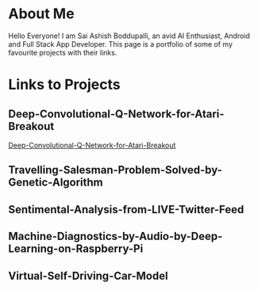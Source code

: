 
# About Me
Hello Everyone! I am Sai Ashish Boddupalli, an avid AI Enthusiast, Android and Full Stack App Developer. This page is a portfolio of some of my favourite projects with their links. 

# Links to Projects

## Deep-Convolutional-Q-Network-for-Atari-Breakout
[Deep-Convolutional-Q-Network-for-Atari-Breakout](https://bsaiashish.github.io/Deep-Convolutional-Q-Network-for-Atari-Breakout/)

## Travelling-Salesman-Problem-Solved-by-Genetic-Algorithm
[](https://bsaiashish.github.io/Travelling-Salesman-Problem-Solved-by-Genetic-Algorithm/)

## Sentimental-Analysis-from-LIVE-Twitter-Feed
[](https://bsaiashish.github.io/Sentimental-Analysis-from-LIVE-Twitter-Feed/)

## Machine-Diagnostics-by-Audio-by-Deep-Learning-on-Raspberry-Pi
[](https://bsaiashish.github.io/Machine-Diagnostics-by-Audio-by-Deep-Learning-on-Raspberry-Pi/)

## Virtual-Self-Driving-Car-Model
[](https://bsaiashish.github.io/Virtual-Self-Driving-Car-Model/)


